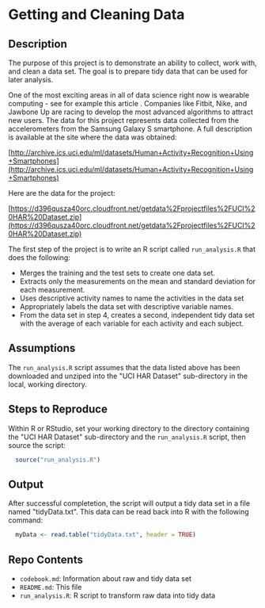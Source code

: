 Getting and Cleaning Data
=========================

Description
-----------

The purpose of this project is to demonstrate an ability to collect, work 
with, and clean a data set. The goal is to prepare tidy data that can be 
used for later analysis. 

One of the most exciting areas in all of data science right now is wearable 
computing - see for example this article . Companies like Fitbit, Nike, 
and Jawbone Up are racing to develop the most advanced algorithms to 
attract new users. The data for this project represents data collected 
from the accelerometers from the Samsung Galaxy S smartphone. 
A full description is available at the site where the data was obtained: 

[http://archive.ics.uci.edu/ml/datasets/Human+Activity+Recognition+Using+Smartphones](http://archive.ics.uci.edu/ml/datasets/Human+Activity+Recognition+Using+Smartphones)

Here are the data for the project: 

[https://d396qusza40orc.cloudfront.net/getdata%2Fprojectfiles%2FUCI%20HAR%20Dataset.zip](https://d396qusza40orc.cloudfront.net/getdata%2Fprojectfiles%2FUCI%20HAR%20Dataset.zip)

The first step of the project is to write an R script called `run_analysis.R` that does the following:

* Merges the training and the test sets to create one data set.
* Extracts only the measurements on the mean and standard deviation for each measurement. 
* Uses descriptive activity names to name the activities in the data set
* Appropriately labels the data set with descriptive variable names. 
* From the data set in step 4, creates a second, independent tidy data set with the average of each variable for each activity and each subject.

Assumptions
-----------

The `run_analysis.R` script assumes that the data listed above has been 
downloaded and unziped into the "UCI HAR Dataset" sub-directory 
in the local, working directory.

Steps to Reproduce
------------------
Within R or RStudio, set your working directory to the directory containing
the "UCI HAR Dataset" sub-directory and the `run_analysis.R` script, then
source the script:

```r
  source("run_analysis.R")
```

Output
------
After successful completetion, the script will output a tidy data set in
a file named "tidyData.txt". This data can be read back into R with the
following command:

```r
  myData <- read.table("tidyData.txt", header = TRUE)
```

Repo Contents
-------------
* `codebook.md`: Information about raw and tidy data set
* `README.md`: This file
* `run_analysis.R`: R script to transform raw data into tidy data

